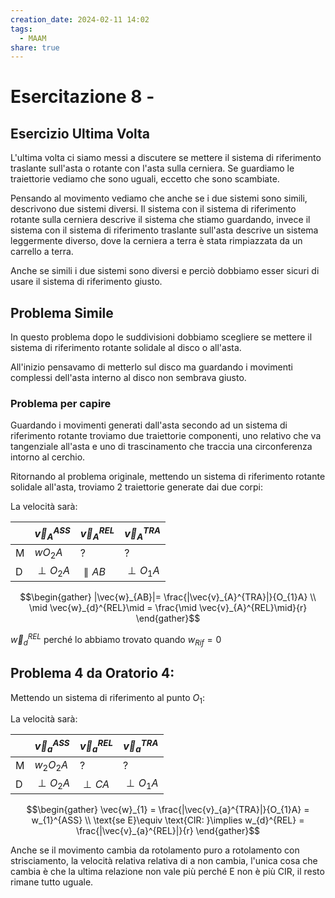 ```yaml
---
creation_date: 2024-02-11 14:02
tags:
  - MAAM
share: true
---
```

# Esercitazione 8 - 

## Esercizio Ultima Volta

<!Diagramma esercizio>

L'ultima volta ci siamo messi a discutere se mettere il sistema di riferimento traslante sull'asta o rotante con l'asta sulla cerniera.
Se guardiamo le traiettorie vediamo che sono uguali, eccetto che sono scambiate.

<!Diagramma traiettorie>

Pensando al movimento vediamo che anche se i due sistemi sono simili, descrivono due sistemi diversi. Il sistema con il sistema di riferimento rotante sulla cerniera descrive il sistema che stiamo guardando, invece il sistema con il sistema di riferimento traslante sull'asta descrive un sistema leggermente diverso, dove la cerniera a terra è stata rimpiazzata da un carrello a terra.

<!Diagramma carrello a terra>

Anche se simili i due sistemi sono diversi e perciò dobbiamo esser sicuri di usare il sistema di riferimento giusto.

## Problema Simile

<!Diagramma problema>

In questo problema dopo le suddivisioni dobbiamo scegliere se mettere il sistema di riferimento rotante solidale al disco o all'asta.

All'inizio pensavamo di metterlo sul disco ma guardando i movimenti complessi dell'asta interno al disco non sembrava giusto.

### Problema per capire

<!Diagramma problema>

Guardando i movimenti generati dall'asta secondo ad un sistema di riferimento rotante troviamo due traiettorie componenti, uno relativo che va tangenziale all'asta e uno di trascinamento che traccia una circonferenza intorno al cerchio.

Ritornando al problema originale, mettendo un sistema di riferimento rotante solidale all'asta, troviamo 2 traiettorie generate dai due corpi:

<!Diagramma solidale all'asta>

La velocità sarà:

|     | $\vec{v}_{A}^{ASS}$ | $\vec{v}_{A}^{REL}$ | $\vec{v}_{A}^{TRA}$ |
| --- | ------------------- | ------------------- | ------------------- |
| M   | $wO_{2}A$           | ?                   | ?                   |
| D   | $\perp O_{2}A$      | $\parallel AB$      | $\perp O_{1}A$      |
<!Diagramma somma vettori velocità>

$$\begin{gather}
|\vec{w}_{AB}|=  \frac{|\vec{v}_{A}^{TRA}|}{O_{1}A} \\
\mid \vec{w}_{d}^{REL}\mid = \frac{\mid \vec{v}_{A}^{REL}\mid}{r}
\end{gather}$$

$\vec{w}_{d}^{REL}$ perché lo abbiamo trovato quando $w_{Rif}=0$

## Problema 4 da Oratorio 4:

<!Diagramma problema 4>

Mettendo un sistema di riferimento al punto $O_{1}$:

<!Diagramma traiettorie>

La velocità sarà:

|     | $\vec{v}_{a}^{ASS}$ | $\vec{v}_{a}^{REL}$ | $\vec{v}_{a}^{TRA}$ |
| --- | ------------------- | ------------------- | ------------------- |
| M   | $w_{2}O_{2}A$       | ?                   | ?                   |
| D   | $\perp O_{2}A$      | $\perp CA$          | $\perp O_{1}A$      |
<!Diagramma somma vettori velocità>

$$\begin{gather}
\vec{w}_{1} = \frac{|\vec{v}_{a}^{TRA}|}{O_{1}A} = w_{1}^{ASS} \\
\text{se E}\equiv \text{CIR: }\implies w_{d}^{REL} = \frac{|\vec{v}_{a}^{REL}|}{r}
\end{gather}$$

Anche se il movimento cambia da rotolamento puro a rotolamento con strisciamento, la velocità relativa relativa di a non cambia, l'unica cosa che cambia è che la ultima relazione non vale più perché E non è più CIR, il resto rimane tutto uguale.




